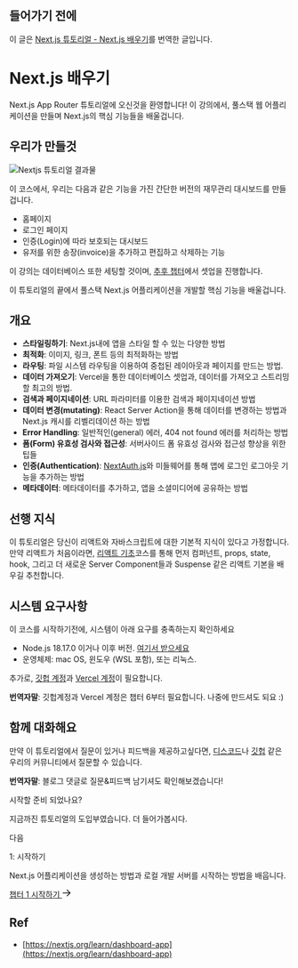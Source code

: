 ## 들어가기 전에
이 글은 [Next.js 튜토리얼 - Next.js 배우기](https://nextjs.org/learn/dashboard-app)를 번역한 글입니다.

# Next.js 배우기
Next.js App Router 튜토리얼에 오신것을 환영합니다! 이 강의에서, 풀스택 웹 어플리케이션을 만들며 Next.js의 핵심 기능들을 배울겁니다.

## 우리가 만들것
<img src="https://nextjs.org/_next/image?url=%2Flearn%2Flight%2Fdashboard.png&w=3840&q=75" alt="Nextjs 튜토리얼 결과물">

이 코스에서, 우리는 다음과 같은 기능을 가진 간단한 버전의 재무관리 대시보드를 만들겁니다.

- 홈페이지
- 로그인 페이지
- 인증(Login)에 따라 보호되는 대시보드
- 유저를 위한 송장(invoice)을 추가하고 편집하고 삭제하는 기능

이 강의는 데이터베이스 또한 세팅할 것이며, [추후 챕터](https://thewys.tistory.com/entry/NextJS-튜토리얼-챕터-6-데이터-베이스-세팅하기)에서 셋업을 진행합니다.

이 튜토리얼의 끝에서 풀스택 Next.js 어플리케이션을 개발할 핵심 기능을 배울겁니다.

## 개요
- **스타일링하기**: Next.js내에 앱을 스타일 할 수 있는 다양한 방법
- **최적화**: 이미지, 링크, 폰트 등의 최적화하는 방법
- **라우팅**: 파일 시스템 라우팅을 이용하여 중첩된 레이아웃과 페이지를 만드는 방법.
- **데이터 가져오기**: Vercel을 통한 데이터베이스 셋업과, 데이터를 가져오고 스트리밍 할 최고의 방법.
- **검색과 페이지네이션**: URL 파라미터를 이용한 검색과 페이지네이션 방법
- **데이터 변경(mutating)**: React Server Action을 통해 데이터를 변경하는 방법과 Next.js 캐시를 리벨리데이션 하는 방법
- **Error Handling**: 일반적인(general) 에러, 404 not found 에러를 처리하는 방법
- **폼(Form) 유효성 검사와 접근성**: 서버사이드 폼 유효성 검사와 접근성 향상을 위한 팁들
- **인증(Authentication)**: [NextAuth.js](https://next-auth.js.org/)와 미들웨어를 통해 앱에 로그인 로그아웃 기능을 추가하는 방법
- **메타데이터**: 메타데이터를 추가하고, 앱을 소셜미디어에 공유하는 방법

## 선행 지식
이 튜토리얼은 당신이 리액트와 자바스크립트에 대한 기본적 지식이 있다고 가정합니다. 만약 리액트가 처음이라면, [리액트 기초](https://nextjs.org/learn/react-foundations)코스를 통해 먼저 컴퍼넌트, props, state, hook, 그리고 더 새로운 Server Component들과 Suspense 같은 리액트 기본을 배우길 추천합니다.

## 시스템 요구사항
이 코스를 시작하기전에, 시스템이 아래 요구를 충족하는지 확인하세요
- Node.js 18.17.0 이거나 이후 버전. [여기서 받으세요](https://nodejs.org/en)
- 운영체제: mac OS, 윈도우 (WSL 포함), 또는 리눅스.

추가로, [깃헙 계정](https://github.com/join/)과 [Vercel 계정](https://vercel.com/signup)이 필요합니다.

<div class="hint">

**번역자말**: 깃헙계정과 Vercel 계정은 챕터 6부터 필요합니다. 나중에 만드셔도 되요 :)
</div>

## 함께 대화해요
만약 이 튜토리얼에서 질문이 있거나 피드백을 제공하고싶다면, [디스코드](https://discord.com/invite/Q3AsD4efFC)나 [깃헙](https://github.com/vercel/next-learn) 같은 우리의 커뮤니티에서 질문할 수 있습니다.

<div class="hint">

**번역자말**: 블로그 댓글로 질문&피드백 남기셔도 확인해보겠습니다!
</div>

<div class="finish">
  <p class="finish__title">시작할 준비 되었나요?</p>
  <p>지금까진 튜토리얼의 도입부였습니다. 더 들어가봅시다.</p>
  <div class="next-box">
    <p class="next">다음</p>    
    <p class="next__title">1: 시작하기</p>
    <p>Next.js 어플리케이션을 생성하는 방법과 로컬 개발 서버를 시작하는 방법을 배웁니다.</p>
    <a id="next__btn" href="https://thewys.tistory.com/entry/NextJS-튜토리얼-챕터-1-시작하기">챕터 1 시작하기
<svg data-testid="geist-icon" height="16" stroke-linejoin="round" viewBox="0 0 16 16" width="16" style="color: currentcolor;"><path fill-rule="evenodd" clip-rule="evenodd" d="M9.53033 2.21968L9 1.68935L7.93934 2.75001L8.46967 3.28034L12.4393 7.25001H1.75H1V8.75001H1.75H12.4393L8.46967 12.7197L7.93934 13.25L9 14.3107L9.53033 13.7803L14.6036 8.70711C14.9941 8.31659 14.9941 7.68342 14.6036 7.2929L9.53033 2.21968Z" fill="currentColor"></path></svg>
</a>
  </div>
</div>

## Ref
- [https://nextjs.org/learn/dashboard-app](https://nextjs.org/learn/dashboard-app)

<link rel="stylesheet" href="https://eso0117.github.io/web-practice/public/next-js-tutorial/css.css">
<script type="text/javascript" src="https://eso0117.github.io/web-practice/public/next-js-tutorial/js.js"></script>
